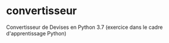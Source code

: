 # convertisseur
Convertisseur de Devises en Python 3.7 (exercice dans le cadre d'apprentissage Python) 
